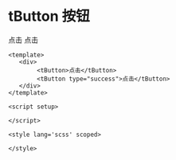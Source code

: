 # tButton 按钮

<tButton>点击</tButton>
<tButton type="success">点击</tButton>

```vue
<template>
   <div>
        <tButton>点击</tButton>
        <tButton type="success">点击</tButton>
   </div>
</template>

<script setup>

</script>

<style lang='scss' scoped>

</style>
```

<script setup>
    import tButton from '../../packages/button/index.vue'
</script>